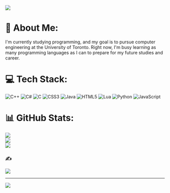 <img src="[https://64.media.tumblr.com/8d280b8112668b621d2f19d282c65a17/a6c27d01dfe60d2c-3f/s540x810/7f71afb93122b2432b11e36daf86c24cf9b535be.gifv]">

# 📇 About Me:
I'm currently studying programming, and my goal is to pursue computer engineering at the University of Toronto. Right now, I'm busy learning as many programming languages as I can to prepare for my future studies and career. 


# 💻 Tech Stack:
![C++](https://img.shields.io/badge/c++-%2300599C.svg?style=for-the-badge&logo=c%2B%2B&logoColor=white) ![C#](https://img.shields.io/badge/c%23-%23239120.svg?style=for-the-badge&logo=c-sharp&logoColor=white) ![C](https://img.shields.io/badge/c-%2300599C.svg?style=for-the-badge&logo=c&logoColor=white) ![CSS3](https://img.shields.io/badge/css3-%231572B6.svg?style=for-the-badge&logo=css3&logoColor=white) ![Java](https://img.shields.io/badge/java-%23ED8B00.svg?style=for-the-badge&logo=java&logoColor=white) ![HTML5](https://img.shields.io/badge/html5-%23E34F26.svg?style=for-the-badge&logo=html5&logoColor=white) ![Lua](https://img.shields.io/badge/lua-%232C2D72.svg?style=for-the-badge&logo=lua&logoColor=white) ![Python](https://img.shields.io/badge/python-3670A0?style=for-the-badge&logo=python&logoColor=ffdd54) ![JavaScript](https://img.shields.io/badge/javascript-%23323330.svg?style=for-the-badge&logo=javascript&logoColor=%23F7DF1E)
# 📊 GitHub Stats:
![](https://github-readme-stats.vercel.app/api?username=Ferrari&theme=dark&hide_border=false&include_all_commits=true&count_private=true)<br/>
![](https://github-readme-streak-stats.herokuapp.com/?user=Ferrari&theme=dark&hide_border=false)<br/>
![](https://github-readme-stats.vercel.app/api/top-langs/?username=Ferrari&theme=dark&hide_border=false&include_all_commits=true&count_private=true&layout=compact)

### ✍️
![](https://quotes-github-readme.vercel.app/api?type=horizontal&theme=dark)

---
[![](https://visitcount.itsvg.in/api?id=Ferrari&icon=5&color=12)](https://visitcount.itsvg.in)
